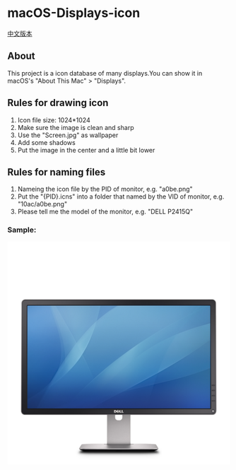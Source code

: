 # macOS-Displays-icon
[中文版本](./README.md)  
## About
This project is a icon database of many displays.You can show it in macOS's "About This Mac" > "Displays". 

## Rules for drawing icon
1. Icon file size: 1024\*1024 
2. Make sure the image is clean and sharp
3. Use the "Screen.jpg" as wallpaper
4. Add some shadows
5. Put the image in the center and a little bit lower

## Rules for naming files
1. Nameing the icon file by the PID of monitor, e.g. "a0be.png"
2. Put the "{PID}.icns" into a folder that named by the VID of monitor, e.g. "10ac/a0be.png"
3. Please tell me the model of the monitor, e.g. "DELL P2415Q"

### Sample:
<p align="center">
<img src="./10ac/a0be.png" width="512"/>
</p>

